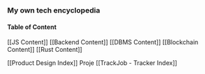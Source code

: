 ### My own tech encyclopedia

#### Table of Content
[[JS Content]]
[[Backend Content]]
[[DBMS Content]]
[[Blockchain Content]]
[[Rust Content]]

[[Product Design Index]]
Proje
[[TrackJob - Tracker Index]]